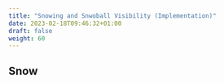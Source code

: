```yaml
---
title: "Snowing and Snwoball Visibility (Implementation)"
date: 2023-02-18T09:46:32+01:00
draft: false
weight: 60
---
```


## Snow